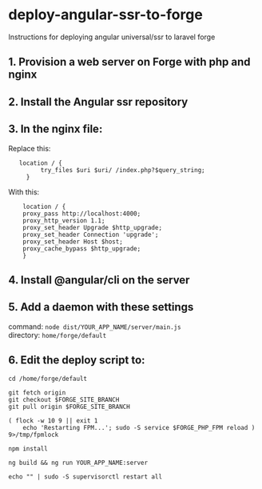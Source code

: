 # deploy-angular-ssr-to-forge
Instructions for deploying angular universal/ssr to laravel forge

## 1. Provision a web server on Forge with php and nginx
## 2. Install the Angular ssr repository
## 3. In the nginx file:
Replace this:
```
   location / {
         try_files $uri $uri/ /index.php?$query_string;
     }
```    
With this: 
```
    location / {    
    proxy_pass http://localhost:4000;
    proxy_http_version 1.1;
    proxy_set_header Upgrade $http_upgrade;
    proxy_set_header Connection 'upgrade';
    proxy_set_header Host $host;
    proxy_cache_bypass $http_upgrade;
    }
```

## 4. Install @angular/cli on the server
## 5. Add a daemon with these settings

command: ``` node dist/YOUR_APP_NAME/server/main.js ```\
directory: ``` home/forge/default ```

## 6. Edit the deploy script to:
```
cd /home/forge/default

git fetch origin
git checkout $FORGE_SITE_BRANCH
git pull origin $FORGE_SITE_BRANCH

( flock -w 10 9 || exit 1
    echo 'Restarting FPM...'; sudo -S service $FORGE_PHP_FPM reload ) 9>/tmp/fpmlock

npm install

ng build && ng run YOUR_APP_NAME:server

echo "" | sudo -S supervisorctl restart all
```

